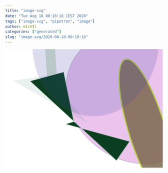 ```yaml
---
title: "image-svg"
date: "Tue Aug 18 00:18:18 CEST 2020"
tags: ["image-svg", "pipotron", "image"]
author: m1ch3l
categories: ["generated"]
slug: "image-svg/2020-08-18-00:18:18"
---
```


![](image.svg)
